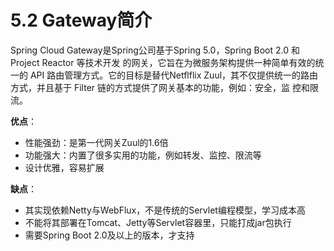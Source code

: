 # 5.2 Gateway简介

Spring Cloud Gateway是Spring公司基于Spring 5.0，Spring Boot 2.0 和 Project Reactor 等技术开发 的网关，它旨在为微服务架构提供一种简单有效的统一的 API 路由管理方式。它的目标是替代Netflflix Zuul，其不仅提供统一的路由方式，并且基于 Filter 链的方式提供了网关基本的功能，例如：安全，监 控和限流。

**优点**：&#x20;

* 性能强劲：是第一代网关Zuul的1.6倍
* 功能强大：内置了很多实用的功能，例如转发、监控、限流等
* 设计优雅，容易扩展&#x20;

**缺点**：&#x20;

* 其实现依赖Netty与WebFlux，不是传统的Servlet编程模型，学习成本高
* 不能将其部署在Tomcat、Jetty等Servlet容器里，只能打成jar包执行
* 需要Spring Boot 2.0及以上的版本，才支持

